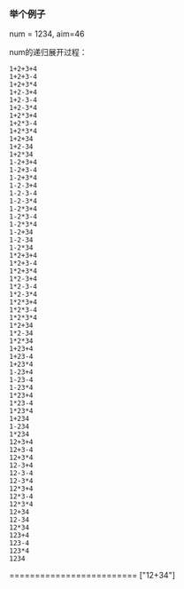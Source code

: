 ### 举个例子

num = 1234, aim=46

num的递归展开过程：

```
1+2+3+4
1+2+3-4
1+2+3*4
1+2-3+4
1+2-3-4
1+2-3*4
1+2*3+4
1+2*3-4
1+2*3*4
1+2+34
1+2-34
1+2*34
1-2+3+4
1-2+3-4
1-2+3*4
1-2-3+4
1-2-3-4
1-2-3*4
1-2*3+4
1-2*3-4
1-2*3*4
1-2+34
1-2-34
1-2*34
1*2+3+4
1*2+3-4
1*2+3*4
1*2-3+4
1*2-3-4
1*2-3*4
1*2*3+4
1*2*3-4
1*2*3*4
1*2+34
1*2-34
1*2*34
1+23+4
1+23-4
1+23*4
1-23+4
1-23-4
1-23*4
1*23+4
1*23-4
1*23*4
1+234
1-234
1*234
12+3+4
12+3-4
12+3*4
12-3+4
12-3-4
12-3*4
12*3+4
12*3-4
12*3*4
12+34
12-34
12*34
123+4
123-4
123*4
1234
```
=========================
["12+34"]
